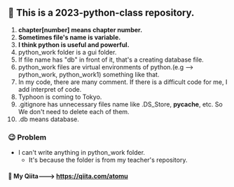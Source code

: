 ## 🍿 This is a 2023-python-class repository.

1. **chapter[number] means chapter number.**
2. __Sometimes file's name is variable.__
3. **I think python is useful and powerful.**
4. python_work folder is a gui folder.
5. If file name has "db" in front of it, that's a creating database file.
6. python_work files are virtual environments of python.(e.g --> python_work, python_work1) something like that.
7. In my code, there are many comment. If there is a difficult code for me, I add interpret of code.
8. Typhoon is coming to Tokyo.
9. .gitignore has unnecessary files name like .DS_Store, __pycache__, etc. So We don't need to delete each of them.
10. .db means database.

### 😉 Problem
- I can't write anything in python_work folder.
    - It's because the folder is from my teacher's repository.

#### 🥞 My Qiita---> https://qiita.com/atomu
